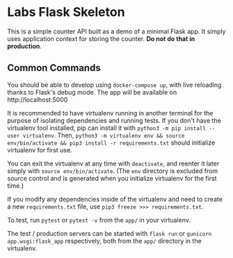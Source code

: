 # Labs Flask Skeleton

This is a simple counter API built as a demo of a minimal Flask app. It simply uses application context for storing the counter. __Do not do that in production__.

## Common Commands

You should be able to develop using `docker-compose up`, with live reloading thanks to Flask's debug mode. The app will be available on http://localhost:5000

It is recommended to have virtualenv running in another terminal for the purpose of isolating dependencies and running tests. If you don't have the virtualenv tool installed, pip can install it with `python3 -m pip install --user virtualenv`. Then, `python3 -m virtualenv env && source env/bin/activate && pip3 install -r requirements.txt` should initialize virtualenv for first use.

You can exit the virtualenv at any time with `deactivate`, and reenter it later simply with `source env/bin/activate`. (The `env` directory is excluded from source control and is generated when you initialize virtualenv for the first time.)

If you modify any dependencies inside of the virtualenv and need to create a new `requirements.txt` file, use `pip3 freeze >>> requirements.txt`.

To test, run `pytest` or `pytest -v` from the `app/` in your virtualenv.

The test / production servers can be started with `flask run` or `gunicorn app.wsgi:flask_app` respectively, both from the `app/` directory in the virtualenv.